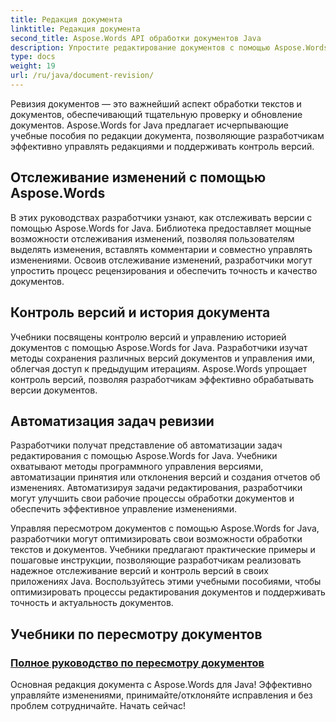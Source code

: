 ```yaml
---
title: Редакция документа
linktitle: Редакция документа
second_title: Aspose.Words API обработки документов Java
description: Упростите редактирование документов с помощью Aspose.Words для Java! Легко отслеживайте изменения, управляйте контролем версий и автоматизируйте задачи редактирования.
type: docs
weight: 19
url: /ru/java/document-revision/
---
```


Ревизия документов — это важнейший аспект обработки текстов и документов, обеспечивающий тщательную проверку и обновление документов. Aspose.Words for Java предлагает исчерпывающие учебные пособия по редакции документа, позволяющие разработчикам эффективно управлять редакциями и поддерживать контроль версий.

## Отслеживание изменений с помощью Aspose.Words

В этих руководствах разработчики узнают, как отслеживать версии с помощью Aspose.Words for Java. Библиотека предоставляет мощные возможности отслеживания изменений, позволяя пользователям выделять изменения, вставлять комментарии и совместно управлять изменениями. Освоив отслеживание изменений, разработчики могут упростить процесс рецензирования и обеспечить точность и качество документов.

## Контроль версий и история документа

Учебники посвящены контролю версий и управлению историей документов с помощью Aspose.Words for Java. Разработчики изучат методы сохранения различных версий документов и управления ими, облегчая доступ к предыдущим итерациям. Aspose.Words упрощает контроль версий, позволяя разработчикам эффективно обрабатывать версии документов.

## Автоматизация задач ревизии

Разработчики получат представление об автоматизации задач редактирования с помощью Aspose.Words for Java. Учебники охватывают методы программного управления версиями, автоматизации принятия или отклонения версий и создания отчетов об изменениях. Автоматизируя задачи редактирования, разработчики могут улучшить свои рабочие процессы обработки документов и обеспечить эффективное управление изменениями.

Управляя пересмотром документов с помощью Aspose.Words for Java, разработчики могут оптимизировать свои возможности обработки текстов и документов. Учебники предлагают практические примеры и пошаговые инструкции, позволяющие разработчикам реализовать надежное отслеживание версий и контроль версий в своих приложениях Java. Воспользуйтесь этими учебными пособиями, чтобы оптимизировать процессы редактирования документов и поддерживать точность и актуальность документов.

## Учебники по пересмотру документов
### [Полное руководство по пересмотру документов](./guide-document-revision/)
Основная редакция документа с Aspose.Words для Java! Эффективно управляйте изменениями, принимайте/отклоняйте исправления и без проблем сотрудничайте. Начать сейчас!